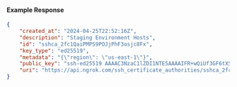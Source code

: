 <!-- Code generated for API Clients. DO NOT EDIT. -->

#### Example Response

```json
{
	"created_at": "2024-04-25T22:52:16Z",
	"description": "Staging Environment Hosts",
	"id": "sshca_2fc1QaiPMPS9POJjPhF3osjc8Fx",
	"key_type": "ed25519",
	"metadata": "{\"region\": \"us-east-1\"}",
	"public_key": "ssh-ed25519 AAAAC3NzaC1lZDI1NTE5AAAAIFR+wQiUf3GF6tXSx/e6NN/4L2cLOsdYG0C2jkfv/bsC",
	"uri": "https://api.ngrok.com/ssh_certificate_authorities/sshca_2fc1QaiPMPS9POJjPhF3osjc8Fx"
}
```
